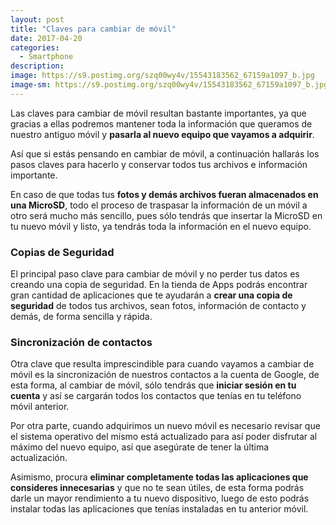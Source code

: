 ```yaml
---
layout: post
title: "Claves para cambiar de móvil"
date: 2017-04-20
categories:
  - Smartphone
description: 
image: https://s9.postimg.org/szq00wy4v/15543183562_67159a1097_b.jpg
image-sm: https://s9.postimg.org/szq00wy4v/15543183562_67159a1097_b.jpg
---
```

Las claves para cambiar de móvil resultan bastante importantes, ya que gracias a ellas podremos mantener toda la información que queramos de nuestro antiguo móvil y <strong>pasarla al nuevo equipo que vayamos a adquirir</strong>.

<p>Así que si estás pensando en cambiar de móvil, a continuación hallarás los pasos claves para hacerlo y conservar todos tus archivos e información importante.</p>

<p>En caso de que todas tus <strong>fotos y demás archivos fueran almacenados en una MicroSD</strong>, todo el proceso de traspasar la información de un móvil a otro será mucho más sencillo, pues sólo tendrás que insertar la MicroSD en tu nuevo móvil y listo, ya tendrás toda la información en el nuevo equipo.</p>

<h3>Copias de Seguridad</h3>
<p>El principal paso clave para cambiar de móvil y no perder tus datos es creando una copia de seguridad. En la tienda de Apps podrás encontrar gran cantidad de aplicaciones que te ayudarán a <strong>crear una copia de seguridad</strong> de todos tus archivos, sean fotos, información de contacto y demás, de forma sencilla y rápida.</p>

<h3>Sincronización de contactos</h3>
<p>Otra clave que resulta imprescindible para cuando vayamos a cambiar de móvil es la sincronización de nuestros contactos a la cuenta de Google, de esta forma, al cambiar de móvil, sólo tendrás que <strong>iniciar sesión en tu cuenta</strong> y así se cargarán todos los contactos que tenías en tu teléfono móvil anterior.</p>

<p>Por otra parte, cuando adquirimos un nuevo móvil es necesario revisar que el sistema operativo del mismo está actualizado para así poder disfrutar al máximo del nuevo equipo, así que asegúrate de tener la última actualización. </p>

<p>Asimismo, procura <strong>eliminar completamente todas las aplicaciones que consideres innecesarias</strong> y que no te sean útiles, de esta forma podrás darle un mayor rendimiento a tu nuevo dispositivo, luego de esto podrás instalar todas las aplicaciones que tenías instaladas en tu anterior móvil.</p>
